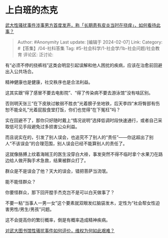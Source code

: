 # 上白班的杰克
[武大性骚扰事件涉事男方首度发声，称「长期患有皮炎当时在挠痒」，如何看待此事？](https://www.zhihu.com/question/642843957/answer/3390201969)

> Author: #Anonymity
> Last update: [编辑于 2024-02-07]
> Link:
> Category:  #【答集】/04-社科答集
> Tag: #5-社会科学/1-社会学/1b-社会问题/社会教育
> 评论区:
> 泛讨论:

有“必须不停的挠裤裆”这类会明显引起误解和他人困扰的疾病，应该在治愈前回避出入公共场合。

精神健康也是健康，社交秩序也是合法利益。

这其实跟“得了感冒不要去电影院”、“得了传染病不要去游泳馆”没有啥区别。

否则明天张三“在下皮肤过敏弱不胜衣”光着膀子坐地铁，后天李四“末将臀部有伤恕不能全礼”光着屁股食堂打饭，你们也觉得“在下冤枉”吗？

实在回避不了，那你只好随时戴上“情况说明”选择低调时段快速通行，或者自己采取低可见手段避免过多损害公众利益。

而且说实在的，引发了别人误会，也追究不了别人的“责任”——你这超出了别人“不该误会”的合理范围，别人误会已经不能算别人的责任了。

这就像胳膊上纹着海贼王的医生没穿白大褂，事发突然不得不临时拿个水果刀在路边给人做开胸手术急救，结果被群众打了。

群众是不是误会了他？天大的误会，错把菩萨当流氓。

能不能怪群众？

你要怪群众，那下回开膛手杰克岂不是可以白天做事了？

不要一粘“当事人一男一女”这个要素就双眼发红脑袋发木，定性为“社会帮女性迫害男性/男生/男孩”问题。

这不会提高你的繁衍概率，倒是有概率造成精神疾病。

[对武大图书馆性骚扰事件如何评价，维权为何如此艰难？​](https://www.zhihu.com/question/625687555/answer/3247068566?utm_psn=1738670911891443712)
